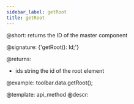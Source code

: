 ```yaml
---
sidebar_label: getRoot
title: getRoot
---          
```


@short: returns the ID of the master component

@signature: {'getRoot(): Id;'}

@returns:
- ids    	string      	the id of the root element

@example:
toolbar.data.getRoot();

@template: api_method
@descr: